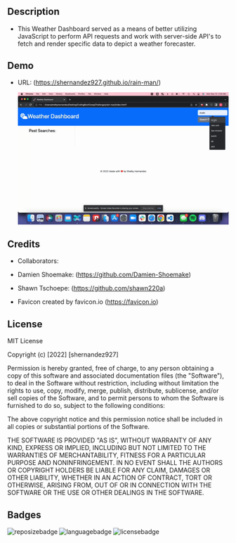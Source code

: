 
# <rain-man>

## Description

- This Weather Dashboard served as a means of better utilizing JavaScript to perform API requests and work with server-side API's to fetch and render specific data to depict a weather forecaster.


## Demo

 - URL: (https://shernandez927.github.io/rain-man/)

    ![screenshotgif](./assets/images/rain-mangif.gif)

## Credits

- Collaborators:

- Damien Shoemake: (https://github.com/Damien-Shoemake)

- Shawn Tschoepe: (https://github.com/shawn220a)

- Favicon created by favicon.io (https://favicon.io)


## License

MIT License

Copyright (c) [2022] [shernandez927]

Permission is hereby granted, free of charge, to any person obtaining a copy
of this software and associated documentation files (the "Software"), to deal
in the Software without restriction, including without limitation the rights
to use, copy, modify, merge, publish, distribute, sublicense, and/or sell
copies of the Software, and to permit persons to whom the Software is
furnished to do so, subject to the following conditions:

The above copyright notice and this permission notice shall be included in all
copies or substantial portions of the Software.

THE SOFTWARE IS PROVIDED "AS IS", WITHOUT WARRANTY OF ANY KIND, EXPRESS OR
IMPLIED, INCLUDING BUT NOT LIMITED TO THE WARRANTIES OF MERCHANTABILITY,
FITNESS FOR A PARTICULAR PURPOSE AND NONINFRINGEMENT. IN NO EVENT SHALL THE
AUTHORS OR COPYRIGHT HOLDERS BE LIABLE FOR ANY CLAIM, DAMAGES OR OTHER
LIABILITY, WHETHER IN AN ACTION OF CONTRACT, TORT OR OTHERWISE, ARISING FROM,
OUT OF OR IN CONNECTION WITH THE SOFTWARE OR THE USE OR OTHER DEALINGS IN THE
SOFTWARE.


## Badges

![reposizebadge](https://img.shields.io/github/repo-size/shernandez927/rain-man?style=for-the-badge) ![languagebadge](https://img.shields.io/github/languages/count/shernandez927/rain-man?style=for-the-badge) ![licensebadge](https://img.shields.io/github/license/shernandez927/rain-man?style=for-the-badge)




